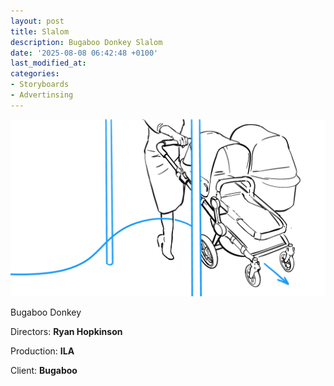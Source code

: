 ```yaml
---
layout: post
title: Slalom
description: Bugaboo Donkey Slalom
date: '2025-08-08 06:42:48 +0100'
last_modified_at:
categories:
- Storyboards
- Advertinsing
---
```



![Bugaboo opening frame](/images/20241028_Donkey_Slalom-2.png)


Bugaboo Donkey

Directors: **Ryan Hopkinson**

Production: **ILA**

Client: **Bugaboo**